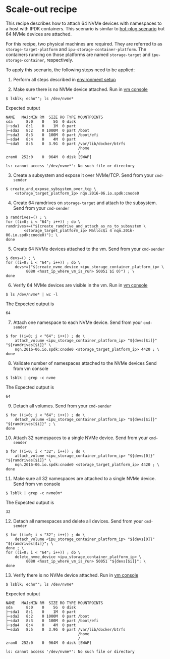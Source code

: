 # Scale-out recipe

This recipe describes how to attach 64 NVMe devices with namespaces to a host
with IPDK containers. This scenario is similar to
[hot-plug scenario](hot-plug.md) but 64 NVMe devices are attached.

For this recipe, two physical machines are required.
They are referred to as `storage-target-platform` and `ipu-storage-container-platform`.
The containers running on those platforms are named `storage-target` and
`ipu-storage-container`, respectively.

To apply this scenario, the following steps need to be applied:

1. Perform all steps described in [environment setup](../environment_setup.md)

2. Make sure there is no NVMe device attached.
Run in [vm console](../environment_setup.md#vm-console)
```
$ lsblk; echo""; ls /dev/nvme*
```
Expected output
```
NAME   MAJ:MIN RM  SIZE RO TYPE MOUNTPOINTS
sda      8:0    0    5G  0 disk
├─sda1   8:1    0    1M  0 part
├─sda2   8:2    0 1000M  0 part /boot
├─sda3   8:3    0  100M  0 part /boot/efi
├─sda4   8:4    0    4M  0 part
└─sda5   8:5    0  3.9G  0 part /var/lib/docker/btrfs
                                /home
                                /
zram0  252:0    0  964M  0 disk [SWAP]

ls: cannot access '/dev/nvme*': No such file or directory
```

3. Create a subsystem and expose it over NVMe/TCP.
Send from your `cmd-sender`
```
$ create_and_expose_sybsystem_over_tcp \
	<storage_target_platform_ip> nqn.2016-06.io.spdk:cnode0
```

4. Create 64 ramdrives on `storage-target` and attach to the subsystem.
Send from your `cmd-sender`
```
$ ramdrives=() ; \
for ((i=0; i < "64"; i++)) ; do \
ramdrives+=("$(create_ramdrive_and_attach_as_ns_to_subsystem \
        <storage_target_platform_ip> Malloc$i 4 nqn.2016-06.io.spdk:cnode0)"); \
done
```


5. Create 64 NVMe devices attached to the vm.
Send from your `cmd-sender`
```
$ devs=() ; \
for ((i=0; i < "64"; i++)) ; do \
    devs+=("$(create_nvme_device <ipu_storage_container_platform_ip> \
         8080 <host_ip_where_vm_is_run> 50051 $i 0)") ; \
done
```


6. Verify 64 NVMe devices are visible in the vm.
Run in [vm console](../environment_setup.md#vm-console)
```
$ ls /dev/nvme* | wc -l
```
The Expected output is
```
64
```


7. Attach one namespace to each NVMe device.
Send from your `cmd-sender`
```
$ for ((i=0; i < "64"; i++)) ; do \
	attach_volume <ipu_storage_container_platform_ip> "${devs[$i]}" "${ramdrives[$i]}" \
    nqn.2016-06.io.spdk:cnode0 <storage_target_platform_ip> 4420 ; \
done
```


8. Validate number of namespaces attached to the NVMe devices
Send from vm console
```
$ lsblk | grep -c nvme
```
The Expected output is
```
64
```


9. Detach all volumes.
Send from your `cmd-sender`
```
$ for ((i=0; i < "64"; i++)) ; do \
    detach_volume <ipu_storage_container_platform_ip> "${devs[$i]}" "${ramdrives[$i]}" ; \
done
```


10. Attach 32 namespaces to a single NVMe device.
Send from your `cmd-sender`
```
$ for ((i=0; i < "32"; i++)) ; do \
	attach_volume <ipu_storage_container_platform_ip> "${devs[0]}" "${ramdrives[$i]}" \
    nqn.2016-06.io.spdk:cnode0 <storage_target_platform_ip> 4420 ; \
done
```


11. Make sure all 32 namespaces are attached to a single NVMe device.
Send from vm console
```
$ lsblk | grep -c nvme0n*
```
The Expected output is
```
32
```


12. Detach all namespaces and delete all devices.
Send from your `cmd-sender`
```
$ for ((i=0; i < "32"; i++)) ; do \
    detach_volume <ipu_storage_container_platform_ip> "${devs[0]}" "${ramdrives[$i]}"; \
done ; \
for ((i=0; i < "64"; i++)) ; do \
    delete_nvme_device <ipu_storage_container_platform_ip> \
         8080 <host_ip_where_vm_is_run> 50051 "${devs[$i]}"; \
done

```


13. Verify there is no NVMe device attached.
Run in [vm console](../environment_setup.md#vm-console)
```
$ lsblk; echo""; ls /dev/nvme*
```
Expected output
```
NAME   MAJ:MIN RM  SIZE RO TYPE MOUNTPOINTS
sda      8:0    0    5G  0 disk
├─sda1   8:1    0    1M  0 part
├─sda2   8:2    0 1000M  0 part /boot
├─sda3   8:3    0  100M  0 part /boot/efi
├─sda4   8:4    0    4M  0 part
└─sda5   8:5    0  3.9G  0 part /var/lib/docker/btrfs
                                /home
                                /
zram0  252:0    0  964M  0 disk [SWAP]

ls: cannot access '/dev/nvme*': No such file or directory
```

